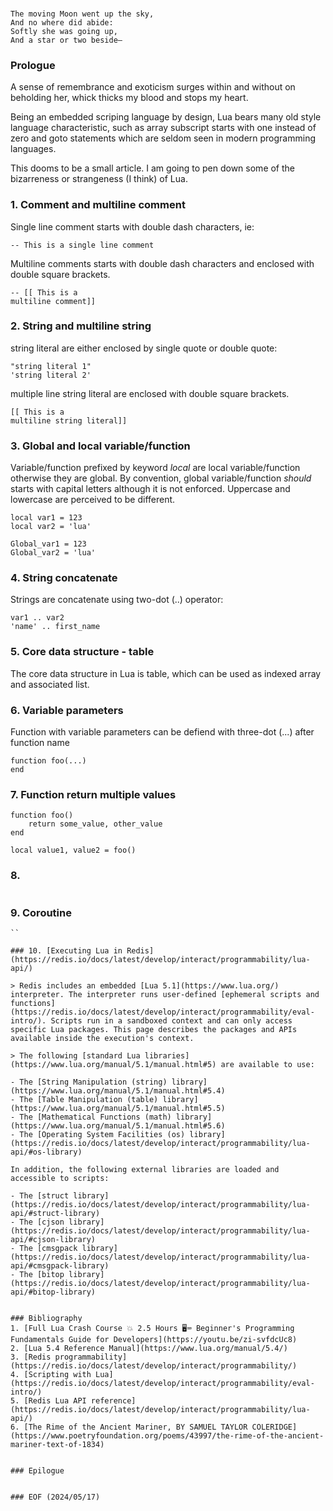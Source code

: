 ### 

```
The moving Moon went up the sky,
And no where did abide:
Softly she was going up,
And a star or two beside—
```


### Prologue
A sense of remembrance and exoticism surges within and without on beholding her, whick thicks my blood and stops my heart. 

Being an embedded scriping language by design, Lua bears many old style language characteristic, such as array subscript starts with one instead of zero and goto statements which are seldom seen in modern programming languages. 

This dooms to be a small article. I am going to pen down some of the bizarreness or strangeness (I think) of Lua. 


### 1. Comment and multiline comment 
Single line comment starts with double dash characters, ie:
```
-- This is a single line comment 
```

Multiline comments starts with double dash characters and enclosed with double square brackets.
```
-- [[ This is a 
multiline comment]]
```

### 2. String and multiline string
string literal are either enclosed by single quote or double quote: 
```
"string literal 1"
'string literal 2'
```

multiple line string literal are enclosed with double square brackets. 
```
[[ This is a 
multiline string literal]]
```

### 3. Global and local variable/function
Variable/function prefixed by keyword *local* are local variable/function otherwise they are global. By convention, global variable/function *should* starts with capital letters although it is not enforced. Uppercase and lowercase are perceived to be different.  
```
local var1 = 123
local var2 = 'lua'

Global_var1 = 123
Global_var2 = 'lua'
```

### 4. String concatenate 
Strings are concatenate using two-dot (..) operator:
```
var1 .. var2 
'name' .. first_name
```


### 5. Core data structure - table
The core data structure in Lua is table, which can be used as indexed array and associated list. 


### 6. Variable parameters 
Function with variable parameters can be defiend with three-dot (...) after function name
```
function foo(...)
end 
```

### 7. Function return multiple values 
```
function foo() 
    return some_value, other_value
end 

local value1, value2 = foo()
```

### 8. 
```
```

### 9. Coroutine 
```
``

### 10. [Executing Lua in Redis](https://redis.io/docs/latest/develop/interact/programmability/lua-api/)

> Redis includes an embedded [Lua 5.1](https://www.lua.org/) interpreter. The interpreter runs user-defined [ephemeral scripts and functions](https://redis.io/docs/latest/develop/interact/programmability/eval-intro/). Scripts run in a sandboxed context and can only access specific Lua packages. This page describes the packages and APIs available inside the execution's context.

> The following [standard Lua libraries](https://www.lua.org/manual/5.1/manual.html#5) are available to use:

- The [String Manipulation (string) library](https://www.lua.org/manual/5.1/manual.html#5.4)
- The [Table Manipulation (table) library](https://www.lua.org/manual/5.1/manual.html#5.5)
- The [Mathematical Functions (math) library](https://www.lua.org/manual/5.1/manual.html#5.6)
- The [Operating System Facilities (os) library](https://redis.io/docs/latest/develop/interact/programmability/lua-api/#os-library)

In addition, the following external libraries are loaded and accessible to scripts:

- The [struct library](https://redis.io/docs/latest/develop/interact/programmability/lua-api/#struct-library)
- The [cjson library](https://redis.io/docs/latest/develop/interact/programmability/lua-api/#cjson-library)
- The [cmsgpack library](https://redis.io/docs/latest/develop/interact/programmability/lua-api/#cmsgpack-library)
- The [bitop library](https://redis.io/docs/latest/develop/interact/programmability/lua-api/#bitop-library)


### Bibliography 
1. [Full Lua Crash Course 💥 2.5 Hours 🖥️⌨️ Beginner's Programming Fundamentals Guide for Developers](https://youtu.be/zi-svfdcUc8)
2. [Lua 5.4 Reference Manual](https://www.lua.org/manual/5.4/)
3. [Redis programmability](https://redis.io/docs/latest/develop/interact/programmability/)
4. [Scripting with Lua](https://redis.io/docs/latest/develop/interact/programmability/eval-intro/)
5. [Redis Lua API reference](https://redis.io/docs/latest/develop/interact/programmability/lua-api/)
6. [The Rime of the Ancient Mariner, BY SAMUEL TAYLOR COLERIDGE](https://www.poetryfoundation.org/poems/43997/the-rime-of-the-ancient-mariner-text-of-1834)


### Epilogue


### EOF (2024/05/17)